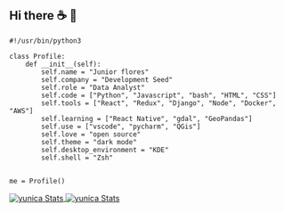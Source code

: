 ## Hi there ☕ 👋 


```python3
#!/usr/bin/python3

class Profile:
    def __init__(self):
        self.name = "Junior flores"
        self.company = "Development Seed"
        self.role = "Data Analyst"
        self.code = ["Python", "Javascript", "bash", "HTML", "CSS"]
        self.tools = ["React", "Redux", "Django", "Node", "Docker", "AWS"]
        self.learning = ["React Native", "gdal", "GeoPandas"]
        self.use = ["vscode", "pycharm", "QGis"]
        self.love = "open source"
        self.theme = "dark mode"
        self.desktop_environment = "KDE"
        self.shell = "Zsh"


me = Profile()

```
<a href="#" >
<img align="center" src="https://github-readme-stats.vercel.app/api/top-langs/?username=yunica&hide=c&title_color=f69673&text_color=8a919a&icon_color=1b93c9&bg_color=22272e" alt="yunica Stats" />
</a>

<a href="#" >
<img align="center" src="https://github-readme-stats.vercel.app/api?username=yunica&show_icons=true&hide_border=false&line_height=20&title_color=f69673&icon_color=1b93c9&text_color=8a919a&show_owner=true&bg_color=22272e" alt="yunica Stats" /></a>
